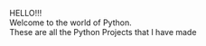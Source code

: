 HELLO!!!
<br>
Welcome to the world of Python.
<br>
These are all the Python Projects that I have made 
